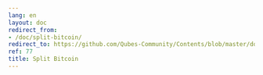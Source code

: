```yaml
---
lang: en
layout: doc
redirect_from:
- /doc/split-bitcoin/
redirect_to: https://github.com/Qubes-Community/Contents/blob/master/docs/security/split-bitcoin.md
ref: 77
title: Split Bitcoin
---
```

